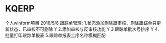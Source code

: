 ﻿# KQERP
个人winform项目
2016/5/6
跟踪单管理: 1.状态添加删除跟审核，删除跟踪单只更新状态，已审核不可删除 Y
		2.添加审核与反审核功能 Y
		3.跟踪单批次号排序 Y
		4.批量打印跟踪单报表 
		5.跟踪单报表工序名称模糊匹配